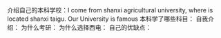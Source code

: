 介绍自己的本科学校：I come from shanxi  agricultural university, where is located shanxi taigu. Our University is famous 
本科学了哪些科目：
自我介绍：
为什么考研：
为什么选择西电：
自己的优缺点：
